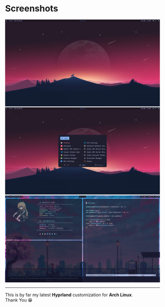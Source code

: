 # Screenshots
![rice1](/assets/rice1.png)
![rice2](/assets/rice2.png)
![rice3](/assets/rice3.png)

---

<p>This is by far my latest <strong>Hyprland</strong> customization for <strong>Arch Linux</strong>.<br>Thank You 😁</p>

